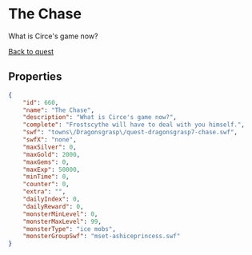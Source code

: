# The Chase

What is Circe's game now?

[Back to quest](../quests.md)

## Properties

```json
{
    "id": 660,
    "name": "The Chase",
    "description": "What is Circe's game now?",
    "complete": "Frostscythe will have to deal with you himself.",
    "swf": "towns\/Dragonsgrasp\/quest-dragonsgrasp7-chase.swf",
    "swfX": "none",
    "maxSilver": 0,
    "maxGold": 2000,
    "maxGems": 0,
    "maxExp": 50000,
    "minTime": 0,
    "counter": 0,
    "extra": "",
    "dailyIndex": 0,
    "dailyReward": 0,
    "monsterMinLevel": 0,
    "monsterMaxLevel": 99,
    "monsterType": "ice mobs",
    "monsterGroupSwf": "mset-ashiceprincess.swf"
}
```

